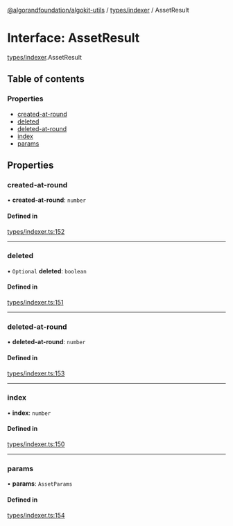 [@algorandfoundation/algokit-utils](../README.md) / [types/indexer](../modules/types_indexer.md) / AssetResult

# Interface: AssetResult

[types/indexer](../modules/types_indexer.md).AssetResult

## Table of contents

### Properties

- [created-at-round](types_indexer.AssetResult.md#created-at-round)
- [deleted](types_indexer.AssetResult.md#deleted)
- [deleted-at-round](types_indexer.AssetResult.md#deleted-at-round)
- [index](types_indexer.AssetResult.md#index)
- [params](types_indexer.AssetResult.md#params)

## Properties

### created-at-round

• **created-at-round**: `number`

#### Defined in

[types/indexer.ts:152](https://github.com/algorandfoundation/algokit-utils-ts/blob/main/src/types/indexer.ts#L152)

___

### deleted

• `Optional` **deleted**: `boolean`

#### Defined in

[types/indexer.ts:151](https://github.com/algorandfoundation/algokit-utils-ts/blob/main/src/types/indexer.ts#L151)

___

### deleted-at-round

• **deleted-at-round**: `number`

#### Defined in

[types/indexer.ts:153](https://github.com/algorandfoundation/algokit-utils-ts/blob/main/src/types/indexer.ts#L153)

___

### index

• **index**: `number`

#### Defined in

[types/indexer.ts:150](https://github.com/algorandfoundation/algokit-utils-ts/blob/main/src/types/indexer.ts#L150)

___

### params

• **params**: `AssetParams`

#### Defined in

[types/indexer.ts:154](https://github.com/algorandfoundation/algokit-utils-ts/blob/main/src/types/indexer.ts#L154)
